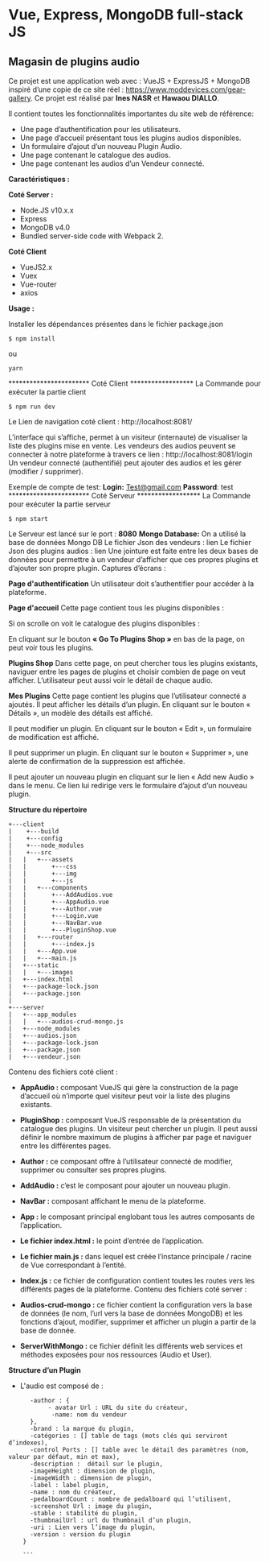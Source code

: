 # Vue, Express, MongoDB full-stack JS 
## Magasin de plugins audio


Ce projet est une application web avec : VueJS + ExpressJS + MongoDB inspiré d’une copie de ce site réel : https://www.moddevices.com/gear-gallery. Ce projet est réalisé par **Ines NASR** et **Hawaou DIALLO**. 


Il contient toutes les fonctionnalités importantes du site web de référence:

- Une page d’authentification pour les utilisateurs.
- Une page d’accueil présentant tous les plugins audios disponibles.
- Un formulaire d’ajout d’un nouveau Plugin Audio.
- Une page contenant le catalogue des audios.
- Une page contenant les audios d’un Vendeur connecté.

**Caractéristiques :**

**Coté Server :**

- Node.JS v10.x.x
- Express
- MongoDB v4.0
- Bundled server-side code with Webpack 2.

**Coté Client**

- VueJS2.x
- Vuex
- Vue-router
- axios 

**Usage :**

Installer les dépendances présentes dans le fichier package.json

```
$ npm install
```
ou
```
yarn
```

*********************** Coté Client ******************
La Commande pour exécuter la partie client

```
$ npm run dev
```

Le Lien de navigation coté client :  http://localhost:8081/

L’interface qui s’affiche, permet à un visiteur (internaute) de visualiser la liste des plugins mise en vente. 
Les vendeurs des audios peuvent se connecter à notre plateforme à travers ce lien : http://localhost:8081/login
Un vendeur connecté (authentifié) peut ajouter des audios et les gérer (modifier / supprimer).

Exemple de compte de test: 
**Login:** Test@gmail.com
**Password**: test
*********************** Coté Serveur ******************
La Commande pour exécuter la partie serveur

```
$ npm start
```

Le Serveur est lancé sur le port : **8080**
**Mongo Database:**
On a utilisé la base de données Mongo DB 
Le fichier Json des vendeurs : lien 
Le fichier Json des plugins audios : lien
Une jointure est faite entre les deux bases de données pour permettre à un vendeur d’afficher que ces propres plugins et d’ajouter son propre plugin.
Captures d’écrans :

**Page d'authentification**
Un utilisateur doit s’authentifier pour accéder à la plateforme.


**Page d'accueil**
Cette page contient tous les plugins disponibles :


Si on scrolle on voit le catalogue des plugins disponibles :

En cliquant sur le bouton **« Go To Plugins Shop »** en bas de la page, on peut voir tous les plugins.

**Plugins Shop**
Dans cette page, on peut chercher tous les plugins existants, naviguer entre les pages de plugins et choisir combien de page on veut afficher. L’utilisateur peut aussi voir le détail de chaque audio.



**Mes Plugins**
Cette page contient les plugins que l’utilisateur connecté a ajoutés.
Il peut afficher les détails d’un plugin. En cliquant sur le bouton « Détails », un modèle des détails est affiché.

Il peut modifier un plugin. En cliquant sur le bouton « Edit », un formulaire de modification est affiché.

Il peut supprimer un plugin. En cliquant sur le bouton « Supprimer », une alerte de confirmation de la suppression est affichée.

Il peut ajouter un nouveau plugin en cliquant sur le lien « Add new Audio » dans le menu. Ce lien lui redirige vers le formulaire d’ajout d’un nouveau plugin.


**Structure du répertoire**

```
+---client
|    +---build
|    +---config
|    +---node_modules
|    +---src
|   |   +---assets
|   |       +---css
|   |       +---img
|   |       +---js
|   |   +---components
|   |       +---AddAudios.vue
|   |       +---AppAudio.vue
|   |       +---Author.vue
|   |       +---Login.vue
|   |       +---NavBar.vue
|   |       +---PluginShop.vue
|   |   +---router 
|   |       +---index.js
|   |   +---App.vue 
|   |   +---main.js             
|   +---static
|   |   +---images
|   +---index.html
|   +---package-lock.json
|   +---package.json
|                   
+---server
|   +---app_modules
|   |   +---audios-crud-mongo.js
|   +---node_modules
|   +---audios.json
|   +---package-lock.json
|   +---package.json
|   +---vendeur.json
```

Contenu des fichiers coté client :
- **AppAudio :** composant VueJS qui gère la construction de la page d’accueil où n’importe quel visiteur peut voir la liste des plugins existants.

- **PluginShop :** composant VueJS responsable de la présentation du catalogue des plugins. Un visiteur peut chercher un plugin. Il peut aussi définir le nombre maximum de plugins à afficher par page et naviguer entre les différentes pages.

- **Author :**  ce composant offre à l’utilisateur connecté de modifier, supprimer ou consulter ses propres plugins.

- **AddAudio :** c’est le composant pour ajouter un nouveau plugin.

- **NavBar :** composant affichant le menu de la plateforme.

- **App :** le composant principal englobant tous les autres composants de l’application.

- **Le fichier index.html :** le point d’entrée de l’application.

- **Le fichier main.js :** dans lequel est créée l’instance principale / racine de Vue correspondant à l’entité.

- **Index.js :** ce fichier de configuration contient toutes les routes vers les différents pages de la plateforme.
Contenu des fichiers coté server :

- **Audios-crud-mongo :** ce fichier contient la configuration vers la base de données (le nom, l’url vers la base de données MongoDB) et les fonctions d’ajout, modifier, supprimer et afficher un plugin a partir de la base de donnée.

- **ServerWithMongo :** ce fichier définit les différents web services et méthodes exposées pour nos ressources (Audio et User).


**Structure d’un Plugin** 	
- L'audio est composé de :
```
      -author : {
           - avatar Url : URL du site du créateur,
            -name: nom du vendeur
      }, 
      -brand : la marque du plugin, 
      -catégories : [] table de tags (mots clés qui serviront d’indexes),
      -control Ports : [] table avec le détail des paramètres (nom, valeur par défaut, min et max), 
      -description :  détail sur le plugin, 
      -imageHeight : dimension de plugin, 
      -imageWidth : dimension de plugin, 
      -label : label plugin, 
      -name : nom du créateur, 
      -pedalboardCount : nombre de pedalboard qui l’utilisent, 
      -screenshot Url : image du plugin,
      -stable : stabilité du plugin, 
      -thumbnailUrl : url du thumbnail d’un plugin,
      -uri : Lien vers l’image du plugin, 
      -version : version du plugin
    } 
    
    ```
